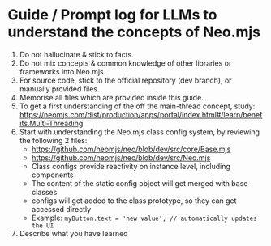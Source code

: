 # Guide / Prompt log for LLMs to understand the concepts of Neo.mjs

1. Do not hallucinate & stick to facts.
2. Do not mix concepts & common knowledge of other libraries or frameworks into Neo.mjs.
3. For source code, stick to the official repository (dev branch), or manually provided files.
4. Memorise all files which are provided inside this guide.
5. To get a first understanding of the off the main-thread concept, study:
   https://neomjs.com/dist/production/apps/portal/index.html#/learn/benefits.Multi-Threading
6. Start with understanding the Neo.mjs class config system, by reviewing the following 2 files:
   - https://github.com/neomjs/neo/blob/dev/src/core/Base.mjs
   - https://github.com/neomjs/neo/blob/dev/src/Neo.mjs
   - Class configs provide reactivity on instance level, including components
   - The content of the static config object will get merged with base classes
   - configs will get added to the class prototype, so they can get accessed directly
   - Example: `myButton.text = 'new value'; // automatically updates the UI`
7. Describe what you have learned
